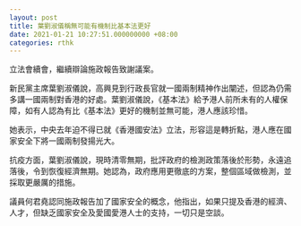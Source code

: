 ```yaml
---
layout: post
title: 葉劉淑儀稱無可能有機制比基本法更好
date: 2021-01-21 10:27:51.000000000 +08:00
categories: rthk
---
```


立法會續會，繼續辯論施政報告致謝議案。

新民黨主席葉劉淑儀說，高興見到行政長官就一國兩制精神作出闡述，但認為仍需多講一國兩制對香港的好處。葉劉淑儀說，《基本法》給予港人前所未有的人權保障，如有人認為有比《基本法》更好的機制並無可能，港人應該珍惜。

她表示，中央去年迫不得已就《香港國安法》立法，形容這是轉折點，港人應在國家安全下將一國兩制發揚光大。

抗疫方面，葉劉淑儀說，現時清零無期，批評政府的檢測政策落後於形勢，永遠追落後，令到恢復經濟無期。她認為，政府應用更徹底的方案，整個區域做檢測，並採取更嚴厲的措施。

議員何君堯認同施政報告加了國家安全的概念，他指出，如果只提及香港的經濟、人才，但缺乏國家安全及愛國愛港人士的支持，一切只是空談。
